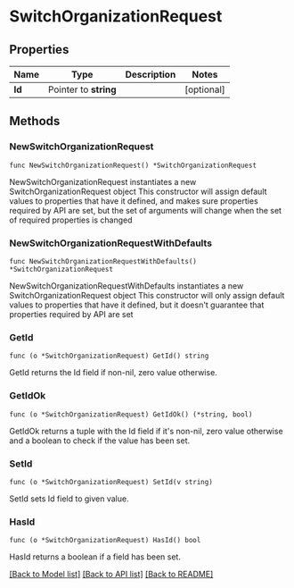 # SwitchOrganizationRequest

## Properties

Name | Type | Description | Notes
------------ | ------------- | ------------- | -------------
**Id** | Pointer to **string** |  | [optional] 

## Methods

### NewSwitchOrganizationRequest

`func NewSwitchOrganizationRequest() *SwitchOrganizationRequest`

NewSwitchOrganizationRequest instantiates a new SwitchOrganizationRequest object
This constructor will assign default values to properties that have it defined,
and makes sure properties required by API are set, but the set of arguments
will change when the set of required properties is changed

### NewSwitchOrganizationRequestWithDefaults

`func NewSwitchOrganizationRequestWithDefaults() *SwitchOrganizationRequest`

NewSwitchOrganizationRequestWithDefaults instantiates a new SwitchOrganizationRequest object
This constructor will only assign default values to properties that have it defined,
but it doesn't guarantee that properties required by API are set

### GetId

`func (o *SwitchOrganizationRequest) GetId() string`

GetId returns the Id field if non-nil, zero value otherwise.

### GetIdOk

`func (o *SwitchOrganizationRequest) GetIdOk() (*string, bool)`

GetIdOk returns a tuple with the Id field if it's non-nil, zero value otherwise
and a boolean to check if the value has been set.

### SetId

`func (o *SwitchOrganizationRequest) SetId(v string)`

SetId sets Id field to given value.

### HasId

`func (o *SwitchOrganizationRequest) HasId() bool`

HasId returns a boolean if a field has been set.


[[Back to Model list]](../README.md#documentation-for-models) [[Back to API list]](../README.md#documentation-for-api-endpoints) [[Back to README]](../README.md)


